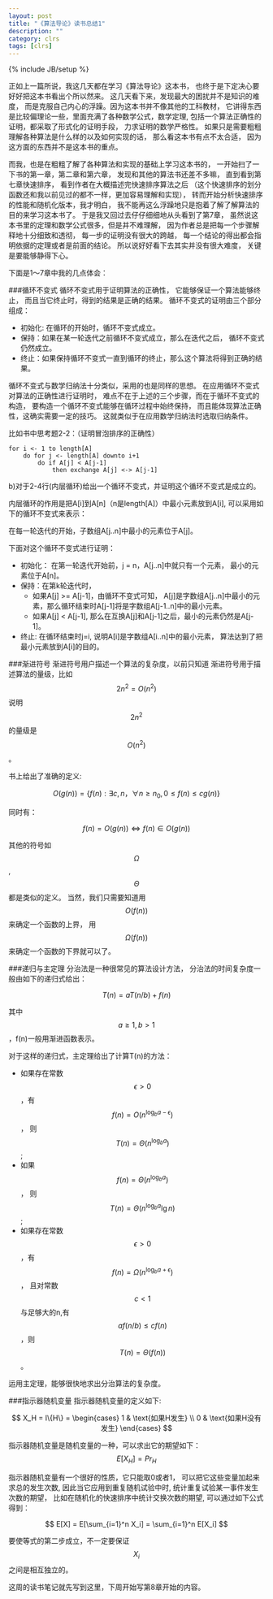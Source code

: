 ```yaml
---
layout: post
title: "《算法导论》读书总结1"
description: ""
category: clrs
tags: [clrs]
---
```

<script type="text/javascript" src="http://cdn.mathjax.org/mathjax/latest/MathJax.js?config=TeX-AMS-MML_HTMLorMML"></script>

<!--<script type="text/javascript" src="{{ ASSET_PATH }}/assets/custom/MathJax/MathJax.js?config=TeX-AMS-MML_HTMLorMML"></script>-->
{% include JB/setup %}

正如上一篇所说，我这几天都在学习《算法导论》这本书，
也终于是下定决心要好好把这本书看出个所以然来。
这几天看下来，发现最大的困扰并不是知识的难度，
而是克服自己内心的浮躁。因为这本书并不像其他的工科教材，
它讲得东西是比较偏理论一些，里面充满了各种数学公式，数学定理,
包括一个算法正确性的证明，都采取了形式化的证明手段，
力求证明的数学严格性。
如果只是需要粗粗理解各种算法是什么样的以及如何实现的话，
那么看这本书有点不太合适，
因为这方面的东西并不是这本书的重点。

而我，也是在粗粗了解了各种算法和实现的基础上学习这本书的，
一开始扫了一下书的第一章，第二章和第六章，
发现和其他的算法书还差不多嘛，
直到看到第七章快速排序，
看到作者在大概描述完快速排序算法之后
（这个快速排序的划分函数还和我以前见过的都不一样，更加容易理解和实现），
转而开始分析快速排序的性能和随机化版本，我才明白，
我不能再这么浮躁地只是抱着了解了解算法的目的来学习这本书了。
于是我又回过去仔仔细细地从头看到了第7章，
虽然说这本书里的定理和数学公式很多，但是并不难理解，
因为作者总是把每一个步骤解释地十分细致和透彻，
每一步的证明没有很大的跨越，
每一个结论的得出都会指明依据的定理或者是前面的结论。
所以说好好看下去其实并没有很大难度，
关键是要能够静得下心。

下面是1～7章中我的几点体会：

<!--more-->

###循环不变式
循环不变式用于证明算法的正确性，
它能够保证一个算法能够终止，
而且当它终止时，得到的结果是正确的结果。
循环不变式的证明由三个部分组成：

* 初始化: 在循环的开始时，循环不变式成立。
* 保持：如果在某一轮迭代之前循环不变式成立，那么在迭代之后，
循环不变式仍然成立。
* 终止：如果保持循环不变式一直到循环的终止，那么这个算法将得到正确的结果。

循环不变式与数学归纳法十分类似，采用的也是同样的思想。
在应用循环不变式对算法的正确性进行证明时，
难点不在于上述的三个步骤，而在于循环不变式的构造，
要构造一个循环不变式能够在循环过程中始终保持，
而且能体现算法正确性，这确实需要一定的技巧。
这就类似于在应用数学归纳法时选取归纳条件。

比如书中思考题2-2：（证明冒泡排序的正确性）

    for i <- 1 to length[A]
        do for j <- length[A] downto i+1
            do if A[j] < A[j-1]
                then exchange A[j] <-> A[j-1]

b)对于2-4行(内层循环)给出一个循环不变式，并证明这个循环不变式是成立的。

内层循环的作用是把A[i]到A[n]（n是length[A]）中最小元素放到A[i],
可以采用如下的循环不变式来表示：

在每一轮迭代的开始，子数组A[j..n]中最小的元素位于A[j]。

下面对这个循环不变式进行证明：

* 初始化： 在第一轮迭代开始前，j = n，A[j..n]中就只有一个元素，
最小的元素位于A[n]。
* 保持：在第k轮迭代时，
    * 如果A[j] >= A[j-1]，由循环不变式可知，
A[j]是字数组A[j..n]中最小的元素，那么循环结束时A[j-1]将是字数组A[j-1..n]中的最小元素。
    * 如果A[j] < A[j-1], 那么在互换A[j]和A[j-1]之后，最小的元素仍然是A[j-1]。
* 终止: 在循环结束时j=i, 说明A[i]是字数组A[i..n]中的最小元素，
算法达到了把最小元素放到A[i]的目的。

###渐进符号
渐进符号用户描述一个算法的复杂度，以前只知道
渐进符号用于描述算法的量级，比如$$ 2n^2 = O(n^2) $$ 
说明 
$$ 2n^2 $$
的量级是
$$O(n^2)$$。

书上给出了准确的定义:

$$
O(g(n)) = \{f(n): \exists c,n， \forall n \geq n_0,  0 \leq f(n) \leq cg(n)\}
$$

同时有：

$$
f(n) = O(g(n)) \Longleftrightarrow f(n) \in O(g(n)) 
$$

其他的符号如$$\Omega$$, $$\Theta $$都是类似的定义。
当然，我们只需要知道用$$ O(f(n)) $$来确定一个函数的上界，
用$$ \Omega(f(n)) $$来确定一个函数的下界就可以了。

###递归与主定理
分治法是一种很常见的算法设计方法，
分治法的时间复杂度一般由如下的递归式给出：

$$
T(n) = aT(n/b) + f(n)
$$

其中$$ a \geq 1, b > 1$$，f(n)一般用渐进函数表示。

对于这样的递归式，主定理给出了计算T(n)的方法：

* 如果存在常数$$ \epsilon > 0 $$，有
$$ f(n) = O(n^{\log_ba - \epsilon}) $$，
则
$$ T(n) = \Theta(n^{\log_ba}) $$;
* 如果
$$ f(n) = \Theta(n^{\log_ba}) $$，
则
$$ T(n) = \Theta(n^{\log_ba}\lg n) $$;
* 如果存在常数$$ \epsilon > 0 $$，有
$$ f(n) = \Omega(n^{\log_ba + \epsilon}) $$，
且对常数$$ c < 1 $$与足够大的n,有
$$ af(n/b) \leq cf(n) $$，则
$$ T(n) = \Theta(f(n)) $$。

运用主定理，能够很快地求出分治算法的复杂度。

###指示器随机变量
指示器随机变量的定义如下:

$$ 
    X_H = I\{H\} = 
     \begin{cases}
         1 & \text{如果H发生} \\
         0 & \text{如果H没有发生}
     \end{cases}
$$

指示器随机变量是随机变量的一种，可以求出它的期望如下：
$$
    E[X_H] = Pr_H
$$

指示器随机变量有一个很好的性质，它只能取0或者1，
可以把它这些变量加起来求总的发生次数,
因此当它应用到重复随机试验中时,
统计重复试验某一事件发生次数的期望，
比如在随机化的快速排序中统计交换次数的期望,
可以通过如下公式得到：

$$ 
E[X] = E[\sum_{i=1}^n X_i] = \sum_{i=1}^n E[X_i]
$$

要使等式的第二步成立，不一定要保证$$ X_i $$之间是相互独立的。

这周的读书笔记就先写到这里，下周开始写第8章开始的内容。
